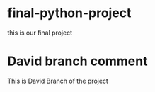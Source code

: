 # final-python-project
this is our final project 
# David branch comment
This is David Branch of the project